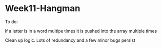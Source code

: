 # Week11-Hangman

To do:

if a letter is in a word multipe times it is pushed into the array multiple times

Clean up logic. Lots of redundancy and a few minor bugs persist

